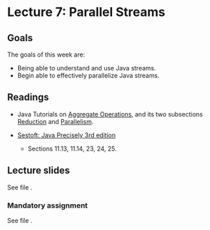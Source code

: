 # Lecture 7: Parallel Streams

## Goals

The goals of this week are:

* Being able to understand and use Java streams.
* Begin able to effectively parallelize Java streams.

## Readings

* Java Tutorials on [Aggregate Operations](https://docs.oracle.com/javase/tutorial/collections/streams/index.html), and its two subsections [Reduction](https://docs.oracle.com/javase/tutorial/collections/streams/reduction.html) and [Parallelism](https://docs.oracle.com/javase/tutorial/collections/streams/parallelism.html).

* [Sestoft: Java Precisely 3rd edition](reading-material/javaprecisely-3rd-draft-streams.pdf)
  * Sections 11.13, 11.14, 23, 24, 25.


## Lecture slides

See file [](lecture07.pdf).

### Mandatory assignment

See file [](exercises07.pdf).
